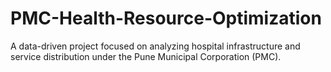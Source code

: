 # PMC-Health-Resource-Optimization
A data-driven project focused on analyzing hospital infrastructure and service distribution under the Pune Municipal Corporation (PMC).
